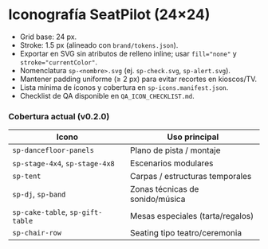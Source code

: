 # Iconografía SeatPilot (24×24)

- Grid base: 24 px.
- Stroke: 1.5 px (alineado con `brand/tokens.json`).
- Exportar en SVG sin atributos de relleno inline; usar `fill="none"` y `stroke="currentColor"`.
- Nomenclatura `sp-<nombre>.svg` (ej. `sp-check.svg`, `sp-alert.svg`).
- Mantener padding uniforme (≥ 2 px) para evitar recortes en kioscos/TV.
- Lista mínima de íconos y cobertura en `sp-icons.manifest.json`.
- Checklist de QA disponible en `QA_ICON_CHECKLIST.md`.

### Cobertura actual (v0.2.0)
| Icono | Uso principal |
| --- | --- |
| `sp-dancefloor-panels` | Plano de pista / montaje |
| `sp-stage-4x4`, `sp-stage-4x8` | Escenarios modulares |
| `sp-tent` | Carpas / estructuras temporales |
| `sp-dj`, `sp-band` | Zonas técnicas de sonido/música |
| `sp-cake-table`, `sp-gift-table` | Mesas especiales (tarta/regalos) |
| `sp-chair-row` | Seating tipo teatro/ceremonia |
